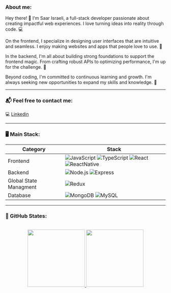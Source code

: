 <p align="center">
  
  ### About me:

</p>

Hey there! 👋 I'm Saar Israeli, a full-stack developer passionate about creating impactful web experiences. I love turning ideas into reality through code. 💻

On the frontend, I specialize in designing user interfaces that are intuitive and seamless. I enjoy making websites and apps that people love to use. 🎨

In the backend, I'm all about building strong foundations to support the frontend magic. From crafting robust APIs to optimizing performance, I'm up for the challenge. 🔧

Beyond coding, I'm committed to continuous learning and growth. I'm always seeking new opportunities to expand my skills and knowledge. 🚀

---

### 📬 Feel free to contact me:

💻 [Linkedin](https://www.linkedin.com/in/saar-israeli/) <br/>

---

### 🖥️ Main Stack:

| Category               | Stack                                                                                                                                                                                                                                                                                                                                                                                                                                                                                                                                                            |
| ---------------------- | ---------------------------------------------------------------------------------------------------------------------------------------------------------------------------------------------------------------------------------------------------------------------------------------------------------------------------------------------------------------------------------------------------------------------------------------------------------------------------------------------------------------------------------------------------------------- |
| Frontend               | ![JavaScript](https://img.shields.io/badge/JavaScript-F7DF1E?logo=JavaScript&logoColor=white&style=for-the-badge) ![TypeScript](https://shields.io/badge/TypeScript-3178C6?logo=TypeScript&logoColor=FFF&style=for-the-badge) ![React](https://img.shields.io/badge/React-61DAFB?logo=React&logoColor=white&style=for-the-badge) ![ReactNative](https://img.shields.io/badge/ReactNative-262261?logo=ReactNative&logoColor=white&style=for-the-badge) |
| Backend                | ![Node.js](https://img.shields.io/badge/Node.js-339933?logo=Node.js&logoColor=white&style=for-the-badge) ![Express](https://img.shields.io/badge/Express-000000?logo=Express&logoColor=white&style=for-the-badge)                                                                                                                                                                                                                                                                                                     |
| Global State Managment | ![Redux](https://img.shields.io/badge/Redux-764ABC?logo=Redux&logoColor=white&style=for-the-badge)                                                                                                                                                                                                                                                                                                                                                                                                                                                               |
| Database               | ![MongoDB](https://img.shields.io/badge/MongoDB-47A248?logo=MongoDB&logoColor=white&style=for-the-badge)  ![MySQL](https://img.shields.io/static/v1?style=for-the-badge&message=MySQL&color=4479A1&logo=MySQL&logoColor=FFFFFF&label=)                                                           |

---

### 🏅 GitHub States:

<p align="center"><br>
<a href="https://github.com/Saarxp">
  <img height="180em" src="https://github-readme-stats-eight-theta.vercel.app/api?username=Saarxp&show_icons=true&theme=algolia&include_all_commits=true&count_private=true"/>
  <img height="180em" src="https://github-readme-stats-eight-theta.vercel.app/api/top-langs/?username=Saarxp&layout=compact&langs_count=8&theme=algolia%22"/>
</a>
</p>
